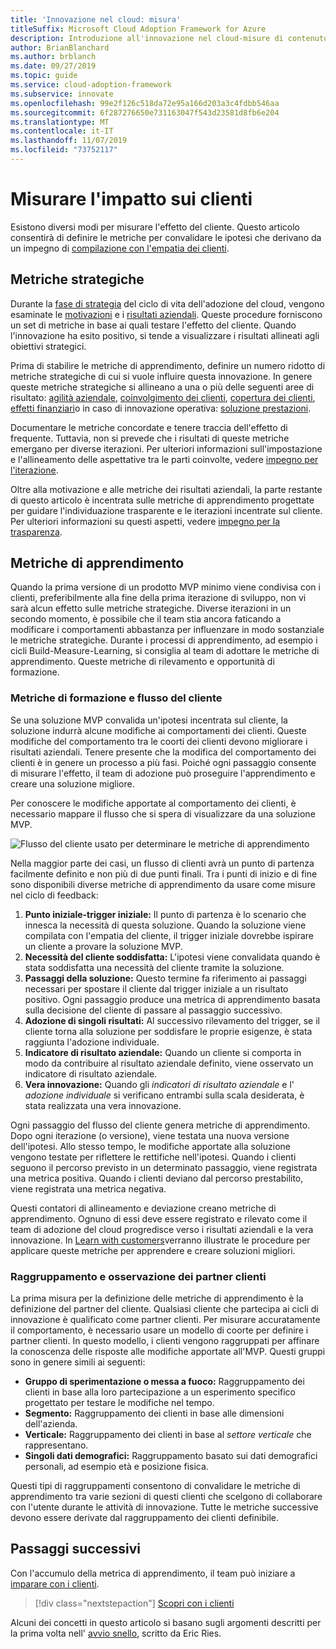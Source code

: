 ```yaml
---
title: 'Innovazione nel cloud: misura'
titleSuffix: Microsoft Cloud Adoption Framework for Azure
description: Introduzione all'innovazione nel cloud-misure di contenuto
author: BrianBlanchard
ms.author: brblanch
ms.date: 09/27/2019
ms.topic: guide
ms.service: cloud-adoption-framework
ms.subservice: innovate
ms.openlocfilehash: 99e2f126c518da72e95a166d203a3c4fdbb546aa
ms.sourcegitcommit: 6f287276650e731163047f543d23581d8fb6e204
ms.translationtype: MT
ms.contentlocale: it-IT
ms.lasthandoff: 11/07/2019
ms.locfileid: "73752117"
---
```

# <a name="measure-for-customer-impact"></a>Misurare l'impatto sui clienti

Esistono diversi modi per misurare l'effetto del cliente. Questo articolo consentirà di definire le metriche per convalidare le ipotesi che derivano da un impegno di [compilazione con l'empatia dei clienti](./build.md).

## <a name="strategic-metrics"></a>Metriche strategiche

Durante la [fase di strategia](../../strategy/index.md) del ciclo di vita dell'adozione del cloud, vengono esaminate le [motivazioni](../../strategy/motivations.md) e i [risultati aziendali](../../strategy/business-outcomes/index.md). Queste procedure forniscono un set di metriche in base ai quali testare l'effetto del cliente. Quando l'innovazione ha esito positivo, si tende a visualizzare i risultati allineati agli obiettivi strategici.

Prima di stabilire le metriche di apprendimento, definire un numero ridotto di metriche strategiche di cui si vuole influire questa innovazione. In genere queste metriche strategiche si allineano a una o più delle seguenti aree di risultato: [agilità aziendale](../../strategy/business-outcomes/agility-outcomes.md), [coinvolgimento dei clienti](../../strategy/business-outcomes/engagement-outcomes.md), [copertura dei clienti](../../strategy/business-outcomes/reach-outcomes.md), [effetti finanziari](../../strategy/business-outcomes/fiscal-outcomes.md)o in caso di innovazione operativa: [soluzione prestazioni](../../strategy/business-outcomes/fiscal-outcomes.md).

Documentare le metriche concordate e tenere traccia dell'effetto di frequente. Tuttavia, non si prevede che i risultati di queste metriche emergano per diverse iterazioni. Per ulteriori informazioni sull'impostazione e l'allineamento delle aspettative tra le parti coinvolte, vedere [impegno per l'iterazione](./index.md#commitment-to-iteration).

Oltre alla motivazione e alle metriche dei risultati aziendali, la parte restante di questo articolo è incentrata sulle metriche di apprendimento progettate per guidare l'individuazione trasparente e le iterazioni incentrate sul cliente. Per ulteriori informazioni su questi aspetti, vedere [impegno per la trasparenza](./index.md#commitment-to-transparency).

## <a name="learning-metrics"></a>Metriche di apprendimento

Quando la prima versione di un prodotto MVP minimo viene condivisa con i clienti, preferibilmente alla fine della prima iterazione di sviluppo, non vi sarà alcun effetto sulle metriche strategiche. Diverse iterazioni in un secondo momento, è possibile che il team stia ancora faticando a modificare i comportamenti abbastanza per influenzare in modo sostanziale le metriche strategiche. Durante i processi di apprendimento, ad esempio i cicli Build-Measure-Learning, si consiglia al team di adottare le metriche di apprendimento. Queste metriche di rilevamento e opportunità di formazione.

### <a name="customer-flow-and-learning-metrics"></a>Metriche di formazione e flusso del cliente

Se una soluzione MVP convalida un'ipotesi incentrata sul cliente, la soluzione indurrà alcune modifiche ai comportamenti dei clienti. Queste modifiche del comportamento tra le coorti dei clienti devono migliorare i risultati aziendali. Tenere presente che la modifica del comportamento dei clienti è in genere un processo a più fasi. Poiché ogni passaggio consente di misurare l'effetto, il team di adozione può proseguire l'apprendimento e creare una soluzione migliore.

Per conoscere le modifiche apportate al comportamento dei clienti, è necessario mappare il flusso che si spera di visualizzare da una soluzione MVP.

![Flusso del cliente usato per determinare le metriche di apprendimento](../../_images/innovate/customer-flow-learning-metrics.png)

Nella maggior parte dei casi, un flusso di clienti avrà un punto di partenza facilmente definito e non più di due punti finali. Tra i punti di inizio e di fine sono disponibili diverse metriche di apprendimento da usare come misure nel ciclo di feedback:

1. **Punto iniziale-trigger iniziale:** Il punto di partenza è lo scenario che innesca la necessità di questa soluzione. Quando la soluzione viene compilata con l'empatia del cliente, il trigger iniziale dovrebbe ispirare un cliente a provare la soluzione MVP.
2. **Necessità del cliente soddisfatta:** L'ipotesi viene convalidata quando è stata soddisfatta una necessità del cliente tramite la soluzione.
3. **Passaggi della soluzione:** Questo termine fa riferimento ai passaggi necessari per spostare il cliente dal trigger iniziale a un risultato positivo. Ogni passaggio produce una metrica di apprendimento basata sulla decisione del cliente di passare al passaggio successivo.
4. **Adozione di singoli risultati:** Al successivo rilevamento del trigger, se il cliente torna alla soluzione per soddisfare le proprie esigenze, è stata raggiunta l'adozione individuale.
5. **Indicatore di risultato aziendale:** Quando un cliente si comporta in modo da contribuire al risultato aziendale definito, viene osservato un indicatore di risultato aziendale.
6. **Vera innovazione:** Quando gli *indicatori di risultato aziendale* e l' *adozione individuale* si verificano entrambi sulla scala desiderata, è stata realizzata una vera innovazione.

Ogni passaggio del flusso del cliente genera metriche di apprendimento. Dopo ogni iterazione (o versione), viene testata una nuova versione dell'ipotesi. Allo stesso tempo, le modifiche apportate alla soluzione vengono testate per riflettere le rettifiche nell'ipotesi. Quando i clienti seguono il percorso previsto in un determinato passaggio, viene registrata una metrica positiva. Quando i clienti deviano dal percorso prestabilito, viene registrata una metrica negativa.

Questi contatori di allineamento e deviazione creano metriche di apprendimento. Ognuno di essi deve essere registrato e rilevato come il team di adozione del cloud progredisce verso i risultati aziendali e la vera innovazione. In [Learn with customers](./learn.md)verranno illustrate le procedure per applicare queste metriche per apprendere e creare soluzioni migliori.

### <a name="grouping-and-observing-customer-partners"></a>Raggruppamento e osservazione dei partner clienti

La prima misura per la definizione delle metriche di apprendimento è la definizione del partner del cliente. Qualsiasi cliente che partecipa ai cicli di innovazione è qualificato come partner clienti. Per misurare accuratamente il comportamento, è necessario usare un modello di coorte per definire i partner clienti. In questo modello, i clienti vengono raggruppati per affinare la conoscenza delle risposte alle modifiche apportate all'MVP. Questi gruppi sono in genere simili ai seguenti:

- **Gruppo di sperimentazione o messa a fuoco:** Raggruppamento dei clienti in base alla loro partecipazione a un esperimento specifico progettato per testare le modifiche nel tempo.
- **Segmento:** Raggruppamento dei clienti in base alle dimensioni dell'azienda.
- **Verticale:** Raggruppamento dei clienti in base al *settore verticale* che rappresentano.
- **Singoli dati demografici:** Raggruppamento basato sui dati demografici personali, ad esempio età e posizione fisica.

Questi tipi di raggruppamenti consentono di convalidare le metriche di apprendimento tra varie sezioni di questi clienti che scelgono di collaborare con l'utente durante le attività di innovazione. Tutte le metriche successive devono essere derivate dal raggruppamento dei clienti definibile.

## <a name="next-steps"></a>Passaggi successivi

Con l'accumulo della metrica di apprendimento, il team può iniziare a [imparare con i clienti](./learn.md).

> [!div class="nextstepaction"]
> [Scopri con i clienti](./learn.md)

Alcuni dei concetti in questo articolo si basano sugli argomenti descritti per la prima volta nell' [avvio snello](http://theleanstartup.com/book), scritto da Eric Ries.
